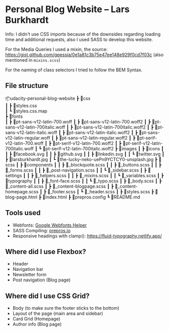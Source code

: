 # Personal Blog Website – Lars Burkhardt

Info: I didn't use CSS imports because of the downsides regarding loading time and additional requests, also I used SASS to develop this website.

For the Media Queries I used a mixin, the source: <https://gist.github.com/gpessia/0e1a81c3b75e47ee148e929f0cd7f03c> (also mentioned in `mixins.scss`)

For the naming of class selectors I tried to follow the BEM Syntax.

## File structure
📦udacity-personal-blog-website 
 ┣ 📂css  
 ┃ ┣ 📜styles.css  
 ┃ ┗ 📜styles.css.map  
 ┣ 📂fonts  
 ┃ ┣ 📜pt-sans-v12-latin-700.woff
 ┃ ┣ 📜pt-sans-v12-latin-700.woff2
 ┃ ┣ 📜pt-sans-v12-latin-700italic.woff
 ┃ ┣ 📜pt-sans-v12-latin-700italic.woff2
 ┃ ┣ 📜pt-sans-v12-latin-italic.woff
 ┃ ┣ 📜pt-sans-v12-latin-italic.woff2
 ┃ ┣ 📜pt-sans-v12-latin-regular.woff
 ┃ ┣ 📜pt-sans-v12-latin-regular.woff2
 ┃ ┣ 📜pt-serif-v12-latin-700.woff
 ┃ ┣ 📜pt-serif-v12-latin-700.woff2
 ┃ ┣ 📜pt-serif-v12-latin-700italic.woff
 ┃ ┗ 📜pt-serif-v12-latin-700italic.woff2
 ┣ 📂images
 ┃ ┣ 📂icons
 ┃ ┃ ┣ 📜facebook.svg
 ┃ ┃ ┣ 📜github.svg
 ┃ ┃ ┣ 📜linkedin.svg
 ┃ ┃ ┗ 📜twitter.svg
 ┃ ┣ 📜larsburkhardt.jpg
 ┃ ┗ 📜the-lucky-neko-uePn9YCTCY0-unsplash.jpg
 ┣ 📂scss
 ┃ ┣ 📂components
 ┃ ┃ ┣ 📜_blockquote.scss
 ┃ ┃ ┣ 📜_buttons.scss
 ┃ ┃ ┣ 📜_forms.scss
 ┃ ┃ ┣ 📜_post-navigation.scss
 ┃ ┃ ┗ 📜_sidebar.scss
 ┃ ┣ 📂settings
 ┃ ┃ ┣ 📜_helpers.scss
 ┃ ┃ ┣ 📜_mixins.scss
 ┃ ┃ ┗ 📜_variables.scss
 ┃ ┣ 📂typography
 ┃ ┃ ┣ 📜_font-face.scss
 ┃ ┃ ┗ 📜_typo.scss
 ┃ ┣ 📜_body.scss
 ┃ ┣ 📜_content-all.scss
 ┃ ┣ 📜_content-blogpage.scss
 ┃ ┣ 📜_content-homepage.scss
 ┃ ┣ 📜_footer.scss
 ┃ ┗ 📜_header.scss
 ┃ ┣ 📜styles.scss
 ┣ 📜blog-page.html
 ┣ 📜index.html
 ┣ 📜prepros.config
 ┗ 📜README.md
## Tools used

- Webfonts: [Google Webfonts Helper](https://google-webfonts-helper.herokuapp.com/fonts)
- SASS Compiling: [prepros.io](https://prepros.io)
- Responsive headings with clamp(): <https://fluid-typography.netlify.app/>

## Where did I use Flexbox?

- Header
- Navigation bar
- Newsletter form
- Post navigation (Blog page)

## Where did I use CSS Grid?
- Body (to make sure the footer sticks to the bottom)
- Layout of the page (main area and sidebar)
- Card Grid (Homepage)
- Author info (Blog page)
